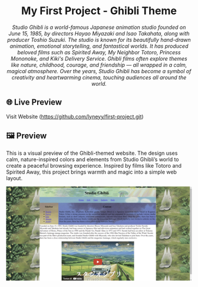 <h1 align="center">My First Project - Ghibli Theme</h1>

<p align="center">
  <em> Studio Ghibli is a world-famous Japanese animation studio founded on June 15, 1985, by directors Hayao Miyazaki and Isao Takahata, along with producer Toshio Suzuki. The studio is known for its beautifully hand-drawn animation, emotional storytelling, and fantastical worlds.  It has produced beloved films such as <em>Spirited Away</em>, <em>My Neighbor Totoro</em>, <em>Princess Mononoke</em>, and <em>Kiki's Delivery Service</em>. Ghibli films often explore themes like nature, childhood, courage, and friendship — all wrapped in a calm, magical atmosphere. Over the years, Studio Ghibli has become a symbol of creativity and heartwarming cinema, touching audiences all around the world.
</em>
</p>

## 🌐 Live Preview
Visit Website (https://github.com/lyneyy/first-project.git)

## 🖼️ Preview
<p>
This is a visual preview of the Ghibli-themed website. The design uses calm, nature-inspired colors and elements from Studio Ghibli’s world to create a peaceful browsing experience. Inspired by films like Totoro and Spirited Away, this project brings warmth and magic into a simple web layout.
</p>

![Website Preview](first-project.png)
